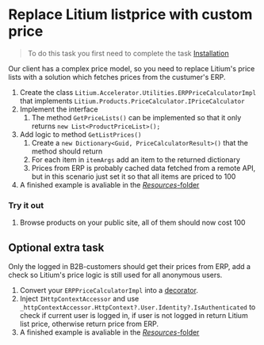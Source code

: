 # Replace Litium listprice with custom price

> To do this task you first need to complete the task [Installation](../Installation)

Our client has a complex price model, so you need to replace Litium's price lists with a solution which fetches prices from the custumer's ERP.

1. Create the class `Litium.Accelerator.Utilities.ERPPriceCalculatorImpl` that implements
`Litium.Products.PriceCalculator.IPriceCalculator`
1. Implement the interface
    1. The method `GetPriceLists()` can be implemented so that it only returns `new List<ProductPriceList>();`
1. Add logic to method `GetListPrices()`
    1. Create a `new Dictionary<Guid, PriceCalculatorResult>()` that the method should return
    1. For each item in `itemArgs` add an item to the returned dictionary
    1. Prices from ERP is probably cached data fetched from a remote API, but in this scenario just set it so that all items are priced to 100
1. A finished example is avaliable in the [_Resources_-folder](Resources/ERPPriceCalculatorImpl.cs)

### Try it out

1. Browse products on your public site, all of them should now cost 100 

## Optional extra task

Only the logged in B2B-customers should get their prices from ERP, add a check so Litium's price logic is still used for all anonymous users.

1. Convert your `ERPPriceCalculatorImpl` into a [decorator](https://docs.litium.com/documentation/architecture/dependency-injection/service-decorator).
1. Inject `IHttpContextAccessor` and use `_httpContextAccessor.HttpContext?.User.Identity?.IsAuthenticated` to check if current user is logged in, if user is not logged in return Litium list price, otherwise return price from ERP.
1. A finished example is avaliable in the [_Resources_-folder](Resources/ERPPriceCalculatorDecorator.cs)
